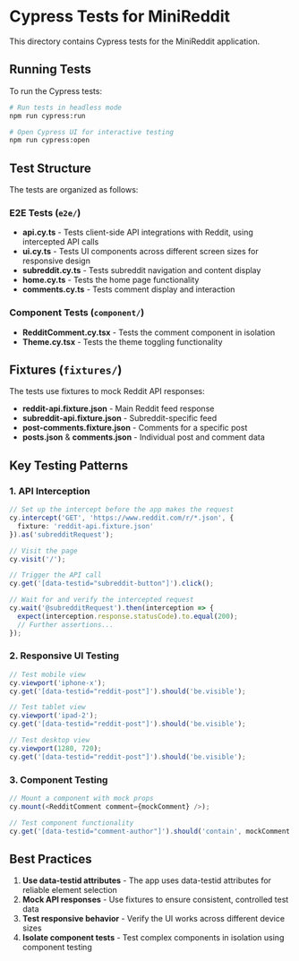 # Cypress Tests for MiniReddit

This directory contains Cypress tests for the MiniReddit application.

## Running Tests

To run the Cypress tests:

```bash
# Run tests in headless mode
npm run cypress:run

# Open Cypress UI for interactive testing
npm run cypress:open
```

## Test Structure

The tests are organized as follows:

### E2E Tests (`e2e/`)

- **api.cy.ts** - Tests client-side API integrations with Reddit, using intercepted API calls
- **ui.cy.ts** - Tests UI components across different screen sizes for responsive design
- **subreddit.cy.ts** - Tests subreddit navigation and content display
- **home.cy.ts** - Tests the home page functionality
- **comments.cy.ts** - Tests comment display and interaction

### Component Tests (`component/`)

- **RedditComment.cy.tsx** - Tests the comment component in isolation
- **Theme.cy.tsx** - Tests the theme toggling functionality

## Fixtures (`fixtures/`)

The tests use fixtures to mock Reddit API responses:

- **reddit-api.fixture.json** - Main Reddit feed response
- **subreddit-api.fixture.json** - Subreddit-specific feed
- **post-comments.fixture.json** - Comments for a specific post
- **posts.json** & **comments.json** - Individual post and comment data

## Key Testing Patterns

### 1. API Interception

```typescript
// Set up the intercept before the app makes the request
cy.intercept('GET', 'https://www.reddit.com/r/*.json', {
  fixture: 'reddit-api.fixture.json'
}).as('subredditRequest');

// Visit the page
cy.visit('/');

// Trigger the API call
cy.get('[data-testid="subreddit-button"]').click();

// Wait for and verify the intercepted request
cy.wait('@subredditRequest').then(interception => {
  expect(interception.response.statusCode).to.equal(200);
  // Further assertions...
});
```

### 2. Responsive UI Testing

```typescript
// Test mobile view
cy.viewport('iphone-x');
cy.get('[data-testid="reddit-post"]').should('be.visible');

// Test tablet view
cy.viewport('ipad-2');
cy.get('[data-testid="reddit-post"]').should('be.visible');

// Test desktop view
cy.viewport(1280, 720);
cy.get('[data-testid="reddit-post"]').should('be.visible');
```

### 3. Component Testing

```typescript
// Mount a component with mock props
cy.mount(<RedditComment comment={mockComment} />);

// Test component functionality
cy.get('[data-testid="comment-author"]').should('contain', mockComment.author);
```

## Best Practices

1. **Use data-testid attributes** - The app uses data-testid attributes for reliable element selection
2. **Mock API responses** - Use fixtures to ensure consistent, controlled test data
3. **Test responsive behavior** - Verify the UI works across different device sizes
4. **Isolate component tests** - Test complex components in isolation using component testing
